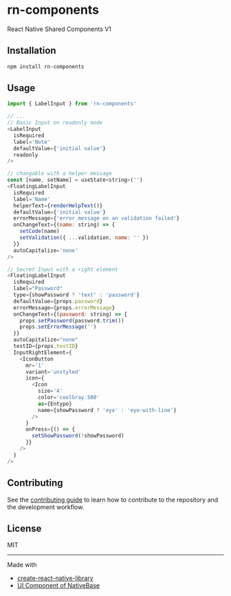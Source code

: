 # rn-components

React Native Shared Components V1

## Installation

```sh
npm install rn-components
```

## Usage

```js
import { LabelInput } from 'rn-components'

// ...
// Basic Input on readonly mode
<LabelInput
  isRequired
  label='Note'
  defaultValue={'initial value'}
  readonly
/>

// changable with a helper message
const [name, setName] = useState<string>('')
<FloatingLabelInput
  isRequired
  label='Name'
  helperText={renderHelpText()}
  defaultValue={'initial value'}
  errorMessage={'error message on an validation failed'}
  onChangeText={(name: string) => {
    setCode(name)
    setValidation({ ...validation, name: '' })
  }}
  autoCapitalize='none'
/>

// Secret Input with a right element
<FloatingLabelInput
  isRequired
  label="Password"
  type={showPassword ? 'text' : 'password'}
  defaultValue={props.password}
  errorMessage={props.errorMessage}
  onChangeText={(password: string) => {
    props.setPassword(password.trim())
    props.setErrorMessage('')
  }}
  autoCapitalize="none"
  testID={props.testID}
  InputRightElement={
    <IconButton
      mr='1'
      variant='unstyled'
      icon={
        <Icon
          size='4'
          color='coolGray.500'
          as={Entypo}
          name={showPassword ? 'eye' : 'eye-with-line'}
        />
      }
      onPress={() => {
        setShowPassword(!showPassword)
      }}
    />
  }
/>

```

## Contributing

See the [contributing guide](CONTRIBUTING.md) to learn how to contribute to the repository and the development workflow.

## License

MIT

---

Made with 
- [create-react-native-library](https://github.com/callstack/react-native-builder-bob)
- [UI Component of NativeBase](https://nativebase.io/)